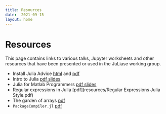 ```yaml
---
title: Resources
date:  2021-09-15
layout: home
---
```


# Resources

This page contains links to various talks, Jupyter worksheets and other resources that have been presented or used in the JuLiase working group. 

+ Install Julia Advice [html](resources/install.html) and [pdf](resources/install.pdf)
+ Intro to Julia [pdf slides](resources/julia_intro.pdf)
+ Julia for Matlab Programmers [pdf slides](julia_for_matlab.pdf)
+ Regular expressions in Julia [pdf](resources/Regular Expressions Julia Style.pdf)
+ The garden of arrays [pdf](resources/array_garden.pdf)
+ `PackageCompiler.jl` [pdf](resources/PackageCompiler.pdf)

